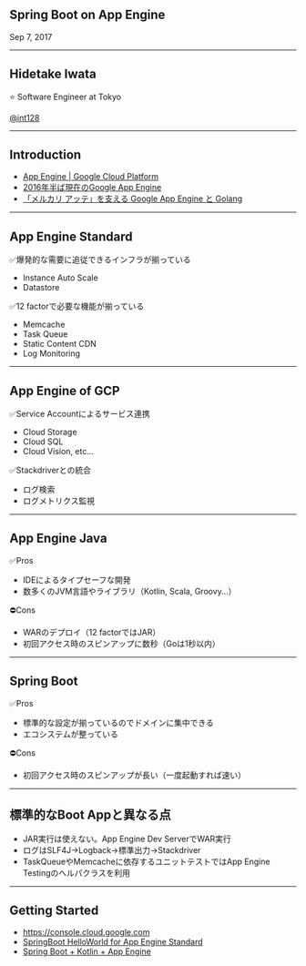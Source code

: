 ## Spring Boot on App Engine
Sep 7, 2017

---
## Hidetake Iwata
⭐ Software Engineer at Tokyo

[@int128](https://github.com/int128)

---
## Introduction

- [App Engine | Google Cloud Platform](https://cloud.google.com/appengine/?hl=ja)
- [2016年半ば現在のGoogle App Engine](http://write.kogus.org/articles/Y2Rtpp)
- [「メルカリ アッテ」を支える Google App Engine と Golang](https://speakerdeck.com/ttsuruoka/merukari-atute-wozhi-eru-google-app-engine-to-golang)

---
## App Engine Standard

✅爆発的な需要に追従できるインフラが揃っている
- Instance Auto Scale
- Datastore

✅12 factorで必要な機能が揃っている
- Memcache
- Task Queue
- Static Content CDN
- Log Monitoring

---
## App Engine of GCP

✅Service Accountによるサービス連携
- Cloud Storage
- Cloud SQL
- Cloud Vision, etc...

✅Stackdriverとの統合
- ログ検索
- ログメトリクス監視

---
## App Engine Java

✅Pros
- IDEによるタイプセーフな開発
- 数多くのJVM言語やライブラリ（Kotlin, Scala, Groovy...）

⛔Cons
- WARのデプロイ（12 factorではJAR）
- 初回アクセス時のスピンアップに数秒（Goは1秒以内）

---
## Spring Boot

✅Pros
- 標準的な設定が揃っているのでドメインに集中できる
- エコシステムが整っている

⛔Cons
- 初回アクセス時のスピンアップが長い（一度起動すれば速い）

---
## 標準的なBoot Appと異なる点

- JAR実行は使えない。App Engine Dev ServerでWAR実行
- ログはSLF4J→Logback→標準出力→Stackdriver
- TaskQueueやMemcacheに依存するユニットテストではApp Engine Testingのヘルパクラスを利用

---
## Getting Started

- https://console.cloud.google.com
- [SpringBoot HelloWorld for App Engine Standard](https://github.com/GoogleCloudPlatform/getting-started-java/tree/master/appengine-standard-java8/springboot-appengine-standard)
- [Spring Boot + Kotlin + App Engine](https://github.com/int128/appengine-spring-boot-starter)
